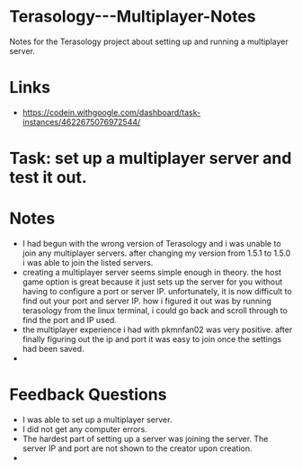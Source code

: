 # Terasology---Multiplayer-Notes
Notes for the Terasology project about setting up and running a multiplayer server.

# Links
  * https://codein.withgoogle.com/dashboard/task-instances/4622675076972544/
  
# Task: set up a multiplayer server and test it out.

# Notes
  * I had begun with the wrong version of Terasology and i was unable to join any multiplayer servers. after changing my version from 1.5.1 to 1.5.0 i was able to join the listed servers.
  * creating a multiplayer server seems simple enough in theory. the host game option is great because it just sets up the server for you without having to configure a port or server IP. unfortunately, it is now difficult to find out your port and server IP. how i figured it out was by running terasology from the linux terminal, i could go back and scroll through to find the port and IP used. 
  * the multiplayer experience i had with pkmnfan02 was very positive. after finally figuring out the ip and port it was easy to join once the settings had been saved.
  * 
  
# Feedback Questions
 * I was able to set up a multiplayer server. 
 * I did not get any computer errors.
 * The hardest part of setting up a server was joining the server. The server IP and port are not shown to the creator upon creation.
 * 
